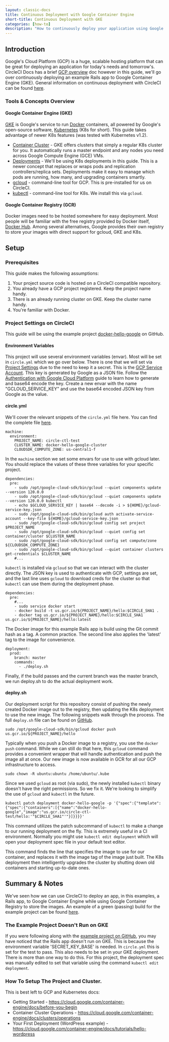 ```yaml
---
layout: classic-docs
title: Continuous Deployment with Google Container Engine
short-title: Continuous Deployment with GKE
categories: [how-to]
description: "How to continuously deploy your application using Google Container Engine, Google Container Registry, and CircleCI."
---
```


## Introduction
Google's Cloud Platform (GCP) is a huge, scalable hosting platform that can be 
great for deploying an application for today's needs and tomorrow's. CircleCI 
Docs has a brief [GCP overview]({{site.baseurl}}/google-cloud-platform/) doc 
however in this guide, we'll go over continuously deploying an example Rails 
app to Google Container Engine (GKE). General information on continuous 
deployment with CircleCI can be found 
[here]({{site.baseurl}}/introduction-to-continuous-deployment/).

### Tools & Concepts Overview

#### Google Container Engine (GKE)
[GKE](https://cloud.google.com/container-engine/) is Google's service to run 
[Docker](https://www.docker.com/) containers, all powered by Google's 
open-source software, [Kubernetes](http://kubernetes.io/) (K8s for short). This 
guide takes advantage of newer K8s features (was tested with Kubernetes v1.2).

* [Container Cluster](https://cloud.google.com/container-engine/docs/clusters/) - GKE 
offers clusters that simply a regular K8s cluster for you. It automatically 
runs a master endpoint and any nodes you need across Google Compute Engine 
(GCE) VMs.
* [Deployments](http://kubernetes.io/docs/user-guide/deployments/) - We'll be 
using K8s deployments in this guide. This is a newer concept that replaces or 
wraps pods and replication controllers/replica sets. Deployments make it easy 
to manage which pods are running, how many, and upgrading containers smartly.
* [gcloud](https://cloud.google.com/sdk/gcloud/) - command-line tool for GCP. 
This is pre-installed for us on CircleCI.
* [kubectl](http://kubernetes.io/docs/user-guide/kubectl-overview/) - command-line 
tool for K8s. We install this via `gcloud`.

#### Google Container Registry (GCR)
Docker images need to be hosted somewhere for easy deployment. Most people will 
be familiar with the free registry provided by Docker itself, 
[Docker Hub](https://hub.docker.com/). Among several alternatives, Google 
provides their own registry to store your images with direct support for gcloud, 
GKE and K8s.

## Setup

### Prerequisites

This guide makes the following assumptions:

1. Your project source code is hosted on a CircleCI compatible repository.
1. You already have a GCP project registered. Keep the project name handy.
1. There is an already running cluster on GKE. Keep the cluster name handy.
1. You're familiar with Docker.

### Project Settings on CircleCI
This guide will be using the example project 
[docker-hello-google](https://github.com/circleci/docker-hello-google) on GitHub.

#### Environment Variables
This project will use several environment variables (envar). Most will be set 
in `circle.yml` which we go over below. There is one that we will set via 
[Project Settings]({{site.baseurl}}/environment-variables/#setting-environment-variables-for-all-commands-without-adding-them-to-git) 
due to the need to keep it a secret. This is the 
[GCP Service Account](https://cloud.google.com/storage/docs/authentication#service_accounts). 
This key is generated by Google as a JSON file. Follow the 
[Authentication with Google Cloud Platform]({{site.baseurl}}/google-auth/) 
guide to learn how to generate and base64 encode the key. Create a new envar 
with the name "GCLOUD_SERVICE_KEY" and use the base64 encoded JSON key from 
Google as the value.

#### circle.yml
We'll cover the relevant snippets of the `circle.yml` file here. You can find 
the complete file [here](https://github.com/circleci/docker-hello-google/blob/master/circle.yml).

```
machine:
  environment:
    PROJECT_NAME: circle-ctl-test
    CLUSTER_NAME: docker-hello-google-cluster
    CLOUDSDK_COMPUTE_ZONE: us-central1-f
```

In the `machine` section we set some envars for use to use with gcloud later. 
You should replace the values of these three variables for your specific project.

```
dependencies:
  pre:
    - sudo /opt/google-cloud-sdk/bin/gcloud --quiet components update --version 120.0.0
    - sudo /opt/google-cloud-sdk/bin/gcloud --quiet components update --version 120.0.0 kubectl
    - echo $GCLOUD_SERVICE_KEY | base64 --decode -i > ${HOME}/gcloud-service-key.json
    - sudo /opt/google-cloud-sdk/bin/gcloud auth activate-service-account --key-file ${HOME}/gcloud-service-key.json
    - sudo /opt/google-cloud-sdk/bin/gcloud config set project $PROJECT_NAME
    - sudo /opt/google-cloud-sdk/bin/gcloud --quiet config set container/cluster $CLUSTER_NAME
    - sudo /opt/google-cloud-sdk/bin/gcloud config set compute/zone ${CLOUDSDK_COMPUTE_ZONE}
    - sudo /opt/google-cloud-sdk/bin/gcloud --quiet container clusters get-credentials $CLUSTER_NAME
    #...
```

`kubectl` is installed via `gcloud` so that we can interact with the cluster 
directly. The JSON key is used to authenticate with GCP, settings are set, and 
the last line uses `gcloud` to download creds for the cluster so that `kubectl` 
can use them during the deployment phase.

```
dependencies:
  pre:
    #...
    - sudo service docker start
    - docker build -t us.gcr.io/${PROJECT_NAME}/hello:$CIRCLE_SHA1 .
    - docker tag us.gcr.io/${PROJECT_NAME}/hello:$CIRCLE_SHA1 us.gcr.io/${PROJECT_NAME}/hello:latest
```

The Docker image for this example Rails app is build using the Git commit hash 
as a tag. A common practice. The second line also applies the 'latest' tag to 
the image for convenience.

```
deployment:
  prod:
    branch: master
    commands:
      - ./deploy.sh
```

Finally, if the build passes and the current branch was the master branch, we 
run deploy.sh to do the actual deployment work.

#### deploy.sh
Our deployment script for this repository consist of pushing the newly created 
Docker image out to the registry, then updating the K8s deployment to use the 
new image. The following snippets walk through the process. The full 
`deploy.sh` file can be found on 
[GitHub](https://github.com/circleci/docker-hello-google/blob/master/deploy.sh).

```
sudo /opt/google-cloud-sdk/bin/gcloud docker push us.gcr.io/${PROJECT_NAME}/hello
```

Typically when you push a Docker image to a registry, you use the `docker push` 
command. While we can still do that here, this `gcloud` command provides a 
convenient wrapper that will handle authentication and push the image all at 
once. Our new image is now available in GCR for all our GCP infrastructure to 
access.

```
sudo chown -R ubuntu:ubuntu /home/ubuntu/.kube
```

Since we used `gcloud` as root (via sudo), the newly installed `kubectl` binary 
doesn't have the right permissions. So we fix it. We're looking to simplify 
the use of `gcloud` and `kubectl` in the future.

```
kubectl patch deployment docker-hello-google -p '{"spec":{"template":{"spec":{"containers":[{"name":"docker-hello-google","image":"us.gcr.io/circle-ctl-test/hello:'"$CIRCLE_SHA1"'"}]}}}}'

```

This command utilizes the patch subcommand of `kubectl` to make a change to our 
running deployment on the fly. This is extremely useful in a CI environment. 
Normally you might use `kubectl edit deployment` which will open your 
deployment spec file in your default text editor.

This command finds the line that specifies the image to use for our container, 
and replaces it with the image tag of the image just built. The K8s deployment 
then intelligently upgrades the cluster by shutting down old containers and 
starting up-to-date ones.

## Summary & Notes
We've seen how we can use CircleCI to deploy an app, in this examples, a Rails 
app, to Google Container Engine while using Google Container Registry to store 
the images. An example of a green (passing) build for the example project can 
be found [here](https://circleci.com/gh/circleci/docker-hello-google/43).

### The Example Project Doesn't Run on GKE
If you were following along with the 
[example project on GitHub](https://github.com/circleci/docker-hello-google), 
you may have noticed that the Rails app doesn't run on GKE. This is because the 
environment variable 'SECRET_KEY_BASE' is needed. In `circle.yml` this is set 
for the test to pass. This also needs to be set in your GKE deployment. There 
is more than one way to do this. For this project, the deployment spec was 
manually edited to set that variable using the command 
`kubectl edit deployment`.

### How To Setup The Project and Cluster.
This is best left to GCP and Kubernetes docs:

* Getting Started - <https://cloud.google.com/container-engine/docs/before-you-begin>
* Container Cluster Operations - <https://cloud.google.com/container-engine/docs/clusters/operations>
* Your First Deployment (WordPress example) - <https://cloud.google.com/container-engine/docs/tutorials/hello-wordpress>
